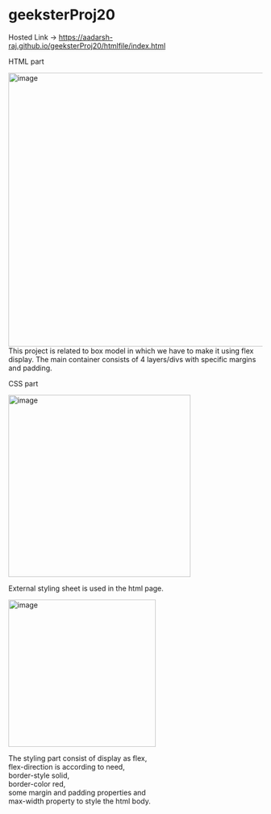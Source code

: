 # geeksterProj20

Hosted Link -> https://aadarsh-raj.github.io/geeksterProj20/htmlfile/index.html

HTML part <br>

<img width="543" alt="image" src="https://github.com/Aadarsh-Raj/geeksterProj20/assets/74525154/96cbc640-36d6-43a5-be05-35325d5d002f">
This project is related to box model in which we have to make it using flex display. The main container consists of 4 layers/divs with specific margins and padding.

CSS part <br>

<img width="361" alt="image" src="https://github.com/Aadarsh-Raj/geeksterProj20/assets/74525154/8a7843e4-699c-4bfb-ae3c-b2fa2dfc0576">
<br>

External styling sheet is used in the html page.

<img width="292" alt="image" src="https://github.com/Aadarsh-Raj/geeksterProj20/assets/74525154/ef543c15-e488-4fdc-a235-429093ec1f8f">
<br>

The styling part consist of display as flex,<br> flex-direction is according to need,<br> border-style solid,<br> border-color red,<br> some margin and padding properties and<br> max-width property to style the html body. <br>

